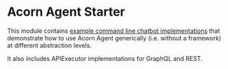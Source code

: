 # Acorn Agent Starter

This module contains [example command line chatbot implementations](src/test/java/com/datasqrl/ai) that demonstrate how to use Acorn Agent generically (i.e. without a framework) at different abstraction levels.

It also includes APIExecutor implementations for GraphQL and REST.